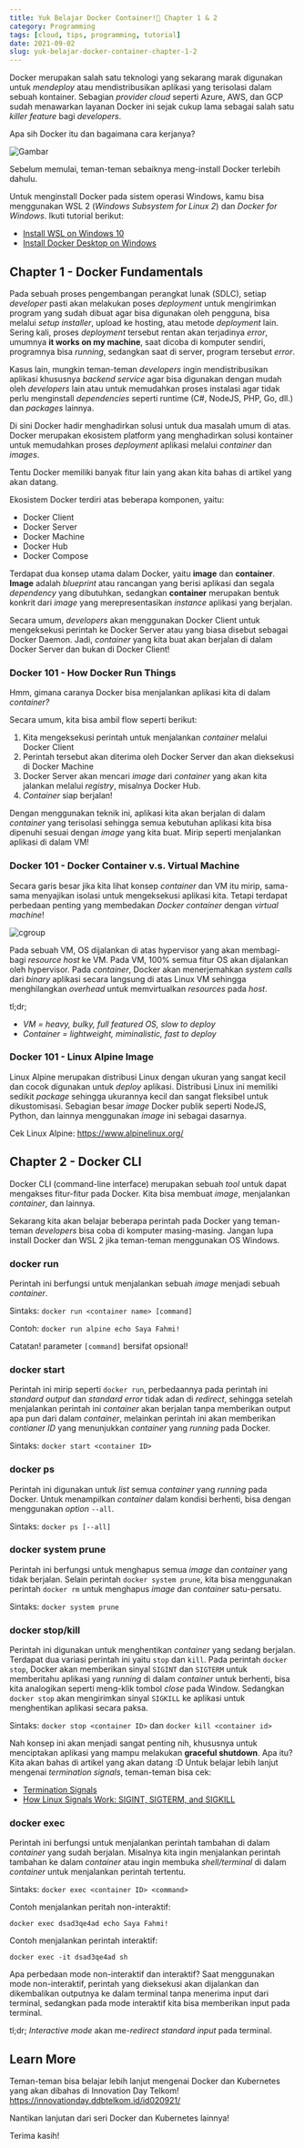 ```yaml
---
title: Yuk Belajar Docker Container!🐳 Chapter 1 & 2
category: Programming
tags: [cloud, tips, programming, tutorial]
date: 2021-09-02
slug: yuk-belajar-docker-container-chapter-1-2
---
```


Docker merupakan salah satu teknologi yang sekarang marak digunakan untuk *mendeploy* atau mendistribusikan aplikasi
yang terisolasi dalam sebuah kontainer. Sebagian *provider cloud* seperti Azure, AWS, dan GCP sudah menawarkan layanan
Docker ini sejak cukup lama sebagai salah satu *killer feature* bagi *developers*.

Apa sih Docker itu dan bagaimana cara kerjanya?

![Gambar](https://source.unsplash.com/jOqJbvo1P9g)

Sebelum memulai, teman-teman sebaiknya meng-install Docker terlebih dahulu.

Untuk menginstall Docker pada sistem operasi Windows, kamu bisa menggunakan WSL 2 (*Windows Subsystem for Linux 2*) dan
*Docker for Windows*. Ikuti tutorial berikut:

- [Install WSL on Windows 10](https://docs.microsoft.com/en-us/windows/wsl/install-win10)
- [Install Docker Desktop on Windows](https://docs.docker.com/desktop/windows/install/)

## Chapter 1 - Docker Fundamentals

Pada sebuah proses pengembangan perangkat lunak (SDLC), setiap *developer* pasti akan melakukan poses *deployment* untuk
mengirimkan program yang sudah dibuat agar bisa digunakan oleh pengguna, bisa melalui *setup installer*, upload ke
hosting, atau metode *deployment* lain. Sering kali, proses *deployment* tersebut rentan akan terjadinya *error*,
umumnya **it works on my machine**, saat dicoba di komputer sendiri, programnya bisa *running*, sedangkan saat di
server, program tersebut *error*.

Kasus lain, mungkin teman-teman *developers* ingin mendistribusikan aplikasi khususnya *backend service* agar bisa
digunakan dengan mudah oleh *developers* lain atau untuk memudahkan proses instalasi agar tidak perlu menginstall
*dependencies* seperti runtime (C#, NodeJS, PHP, Go, dll.) dan *packages* lainnya.

Di sini Docker hadir menghadirkan solusi untuk dua masalah umum di atas. Docker merupakan ekosistem platform yang
menghadirkan solusi kontainer untuk memudahkan proses *deployment* aplikasi melalui *container* dan *images*.

Tentu Docker memiliki banyak fitur lain yang akan kita bahas di artikel yang akan datang.

Ekosistem Docker terdiri atas beberapa komponen, yaitu:

- Docker Client
- Docker Server
- Docker Machine
- Docker Hub
- Docker Compose

Terdapat dua konsep utama dalam Docker, yaitu **image** dan **container**. **Image** adalah *blueprint* atau rancangan
yang berisi aplikasi dan segala *dependency* yang dibutuhkan, sedangkan **container** merupakan bentuk konkrit dari
*image* yang merepresentasikan *instance* aplikasi yang berjalan.

Secara umum, *developers* akan menggunakan Docker Client untuk mengeksekusi perintah ke Docker Server atau yang biasa
disebut sebagai Docker Daemon. Jadi, *container* yang kita buat akan berjalan di dalam Docker Server dan bukan di Docker
Client!

### Docker 101 - How Docker Run Things

Hmm, gimana caranya Docker bisa menjalankan aplikasi kita di dalam *container?*

Secara umum, kita bisa ambil flow seperti berikut:

1. Kita mengeksekusi perintah untuk menjalankan *container* melalui Docker Client
2. Perintah tersebut akan diterima oleh Docker Server dan akan dieksekusi di Docker Machine
3. Docker Server akan mencari *image* dari *container* yang akan kita jalankan melalui *registry*, misalnya Docker Hub.
4. *Container* siap berjalan!

Dengan menggunakan teknik ini, aplikasi kita akan berjalan di dalam *container* yang terisolasi sehingga semua kebutuhan
aplikasi kita bisa dipenuhi sesuai dengan *image* yang kita buat. Mirip seperti menjalankan aplikasi di dalam VM!

### Docker 101 - Docker Container v.s. Virtual Machine

Secara garis besar jika kita lihat konsep *container* dan VM itu mirip, sama-sama menyajikan isolasi untuk mengeksekusi
aplikasi kita. Tetapi terdapat perbedaan penting yang membedakan *Docker container* dengan *virtual machine*!

![cgroup](https://blob.kodesiana.com/kodesiana-public-assets/posts/2021/4/system-calls.png)

Pada sebuah VM, OS dijalankan di atas hypervisor yang akan membagi-bagi *resource host* ke VM. Pada VM, 100% semua fitur
OS akan dijalankan oleh hypervisor. Pada *container*, Docker akan menerjemahkan *system calls* dari *binary* aplikasi
secara langsung di atas Linux VM sehingga menghilangkan *overhead* untuk memvirtualkan *resources* pada *host*.

tl;dr;

- *VM = heavy, bulky, full featured OS, slow to deploy*
- *Container = lightweight, miminalistic, fast to deploy*

### Docker 101 - Linux Alpine Image

Linux Alpine merupakan distribusi Linux dengan ukuran yang sangat kecil dan cocok digunakan untuk *deploy* aplikasi.
Distribusi Linux ini memiliki sedikit *package* sehingga ukurannya kecil dan sangat fleksibel untuk dikustomisasi.
Sebagian besar *image* Docker publik seperti NodeJS, Python, dan lainnya menggunakan *image* ini sebagai dasarnya.

Cek Linux Alpine: <https://www.alpinelinux.org/>

## Chapter 2 - Docker CLI

Docker CLI (command-line interface) merupakan sebuah *tool* untuk dapat mengakses fitur-fitur pada Docker. Kita bisa
membuat *image*, menjalankan *container*, dan lainnya.

Sekarang kita akan belajar beberapa perintah pada Docker yang teman-teman *developers* bisa coba di komputer
masing-masing. Jangan lupa install Docker dan WSL 2 jika teman-teman menggunakan OS Windows.

### docker run

Perintah ini berfungsi untuk menjalankan sebuah *image* menjadi sebuah *container*.

Sintaks: `docker run <container name> [command]`

Contoh: `docker run alpine echo Saya Fahmi!`

Catatan! parameter `[command]` bersifat opsional!

### docker start

Perintah ini mirip seperti `docker run`, perbedaannya pada perintah ini *standard output* dan *standard error* tidak
adan di *redirect*, sehingga setelah menjalankan perintah ini *container* akan berjalan tanpa memberikan output apa pun
dari dalam *container*, melainkan perintah ini akan memberikan *contianer ID* yang menunjukkan *container* yang
*running* pada Docker.

Sintaks: `docker start <container ID>`

### docker ps

Perintah ini digunakan untuk *list* semua *container* yang *running* pada Docker. Untuk menampilkan *container* dalam
kondisi berhenti, bisa dengan menggunakan *option* `--all`.

Sintaks: `docker ps [--all]`

### docker system prune

Perintah ini berfungsi untuk menghapus semua *image* dan *container* yang tidak berjalan. Selain perintah
`docker system prune`, kita bisa menggunakan perintah `docker rm` untuk menghapus *image* dan *container* satu-persatu.

Sintaks: `docker system prune`

### docker stop/kill

Perintah ini digunakan untuk menghentikan *container* yang sedang berjalan. Terdapat dua variasi perintah ini yaitu
`stop` dan `kill`. Pada perintah `docker stop`, Docker akan memberikan sinyal `SIGINT` dan `SIGTERM` untuk memberitahu
aplikasi yang *running* di dalam *container* untuk berhenti, bisa kita analogikan seperti meng-klik tombol *close* pada
Window. Sedangkan `docker stop` akan mengirimkan sinyal `SIGKILL` ke aplikasi untuk menghentikan aplikasi secara paksa.

Sintaks: `docker stop <container ID>` dan `docker kill <container id>`

Nah konsep ini akan menjadi sangat penting nih, khususnya untuk menciptakan aplikasi yang mampu melakukan **graceful
shutdown**. Apa itu? Kita akan bahas di artikel yang akan datang :D Untuk belajar lebih lanjut mengenai *termination
signals*, teman-teman bisa cek:

- [Termination Signals](https://www.gnu.org/software/libc/manual/html_node/Termination-Signals.html)
- [How Linux Signals Work: SIGINT, SIGTERM, and SIGKILL](https://www.cloudsavvyit.com/11072/linux-signals-hacks-definition-and-more/)

### docker exec

Perintah ini berfungsi untuk menjalankan perintah tambahan di dalam *container* yang sudah berjalan. Misalnya kita ingin
menjalankan perintah tambahan ke dalam *container* atau ingin membuka *shell/terminal* di dalam *container* untuk
menjalankan perintah tertentu.

Sintaks: `docker exec <container ID> <command>`

Contoh menjalankan peritah non-interaktif:

`docker exec dsad3qe4ad echo Saya Fahmi!`

Contoh menjalankan perintah interaktif:

`docker exec -it dsad3qe4ad sh`

Apa perbedaan mode non-interaktif dan interaktif? Saat menggunakan mode non-interaktif, perintah yang dieksekusi akan
dijalankan dan dikembalikan outputnya ke dalam terminal tanpa menerima input dari terminal, sedangkan pada mode
interaktif kita bisa memberikan input pada terminal.

tl;dr; *Interactive mode* akan me-*redirect standard input* pada terminal.

## Learn More

Teman-teman bisa belajar lebih lanjut mengenai Docker dan Kubernetes yang akan dibahas di Innovation Day Telkom!
<https://innovationday.ddbtelkom.id/id020921/>

Nantikan lanjutan dari seri Docker dan Kubernetes lainnya!

Terima kasih!
